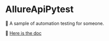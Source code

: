 # AllureApiPytest
🎀 A sample of automation testing for someone.

📖 [Here is the doc](https://jotyy.github.io/2020/11/26/allure-api-pytest/)
